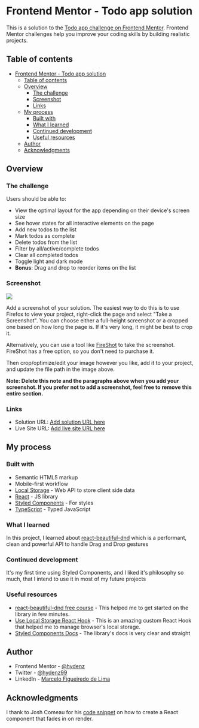 # Frontend Mentor - Todo app solution

This is a solution to the [Todo app challenge on Frontend Mentor](https://www.frontendmentor.io/challenges/todo-app-Su1_KokOW). Frontend Mentor challenges help you improve your coding skills by building realistic projects. 

## Table of contents

- [Frontend Mentor - Todo app solution](#frontend-mentor---todo-app-solution)
  - [Table of contents](#table-of-contents)
  - [Overview](#overview)
    - [The challenge](#the-challenge)
    - [Screenshot](#screenshot)
    - [Links](#links)
  - [My process](#my-process)
    - [Built with](#built-with)
    - [What I learned](#what-i-learned)
    - [Continued development](#continued-development)
    - [Useful resources](#useful-resources)
  - [Author](#author)
  - [Acknowledgments](#acknowledgments)

## Overview

### The challenge

Users should be able to:

- View the optimal layout for the app depending on their device's screen size
- See hover states for all interactive elements on the page
- Add new todos to the list
- Mark todos as complete
- Delete todos from the list
- Filter by all/active/complete todos
- Clear all completed todos
- Toggle light and dark mode
- **Bonus**: Drag and drop to reorder items on the list

### Screenshot

![](./screenshot.jpg)

Add a screenshot of your solution. The easiest way to do this is to use Firefox to view your project, right-click the page and select "Take a Screenshot". You can choose either a full-height screenshot or a cropped one based on how long the page is. If it's very long, it might be best to crop it.

Alternatively, you can use a tool like [FireShot](https://getfireshot.com/) to take the screenshot. FireShot has a free option, so you don't need to purchase it. 

Then crop/optimize/edit your image however you like, add it to your project, and update the file path in the image above.

**Note: Delete this note and the paragraphs above when you add your screenshot. If you prefer not to add a screenshot, feel free to remove this entire section.**

### Links

- Solution URL: [Add solution URL here](https://your-solution-url.com)
- Live Site URL: [Add live site URL here](https://your-live-site-url.com)

## My process

### Built with

- Semantic HTML5 markup
- Mobile-first workflow
- [Local Storage](https://developer.mozilla.org/en-US/docs/Web/API/Window/localStorage) - Web API to store client side data
- [React](https://reactjs.org/) - JS library
- [Styled Components](https://styled-components.com/) - For styles
- [TypeScript](https://www.typescriptlang.org/) - Typed JavaScript

### What I learned

In this project, I learned about [react-beautiful-dnd](https://github.com/atlassian/react-beautiful-dnd) which is a performant, clean and powerful API to handle Drag and Drop gestures

### Continued development

It's my first time using Styled Components, and I liked it's philosophy so much, that I intend to use it in most of my future projects

### Useful resources

- [react-beautiful-dnd free course](https://egghead.io/courses/beautiful-and-accessible-drag-and-drop-with-react-beautiful-dnd) - This helped me to get started on the library in few minutes.
- [Use Local Storage React Hook](https://usehooks.com/useLocalStorage/) - This is an amazing custom React Hook that helped me to manage browser's local storage.
- [Styled Components Docs](https://styled-components.com/docs) - The library's docs is very clear and straight

## Author

- Frontend Mentor - [@hydenz](https://www.frontendmentor.io/profile/hydenz)
- Twitter - [@hydenz99](https://twitter.com/hydenz99)
- LinkedIn - [Marcelo Figueiredo de Lima](https://www.linkedin.com/in/marcelo-figueiredo-de-lima-36809663/)

## Acknowledgments

I thank to Josh Comeau for his [code snippet](https://www.joshwcomeau.com/snippets/react-components/fade-in/) on how to create a React component that fades in on render. 
